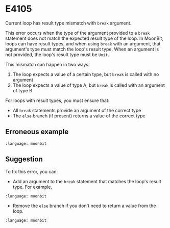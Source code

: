 # E4105

Current loop has result type mismatch with `break` argument.

This error occurs when the type of the argument provided to a `break` statement
does not match the expected result type of the loop. In MoonBit, loops can have
result types, and when using `break` with an argument, that argument's type must
match the loop's result type. When an argument is not provided, the loop's result
type must be `Unit`.

This mismatch can happen in two ways:

1. The loop expects a value of a certain type, but `break` is called with no
   argument
2. The loop expects a value of type A, but `break` is called with an argument of
   type B

For loops with result types, you must ensure that:

- All `break` statements provide an argument of the correct type
- The `else` branch (if present) returns a value of the correct type

## Erroneous example

```{literalinclude} /sources/error_codes/E4105_error/top.mbt
:language: moonbit
```

## Suggestion

To fix this error, you can:

- Add an argument to the `break` statement that matches the loop's result type.
  For example,

```{literalinclude} /sources/error_codes/E4105_fixed/top.mbt
:language: moonbit
```

- Remove the `else` branch if you don't need to return a value from the loop.

```{literalinclude} /sources/error_codes/E4105_fixed/top_1.mbt
:language: moonbit
```
